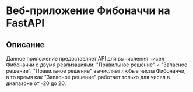 # Веб-приложение Фибоначчи на FastAPI

## Описание
Данное приложение предоставляет API для вычисления чисел Фибоначчи с двумя реализациями: "Правильное решение" и "Запасное решение". "Правильное решение" вычисляет любые числа Фибоначчи, в то время как "Запасное решение" работает только для чисел в диапазоне от -20 до 20.
